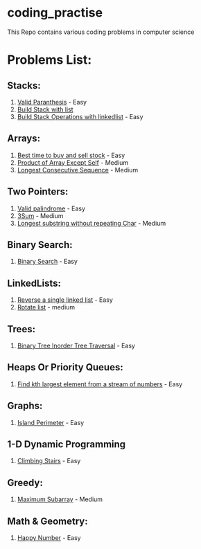 # coding_practise
This Repo contains various coding problems in computer science

# Problems List:

## Stacks:
  1. [Valid Paranthesis](https://github.com/nagavenkateshgavini/coding_practise/blob/main/stacks/valid_paranthesis.py) - Easy
  2. [Build Stack with list](https://github.com/nagavenkateshgavini/coding_practise/blob/main/stacks/stack_basic_operations_list.py)
  3. [Build Stack Operations with linkedlist](https://github.com/nagavenkateshgavini/coding_practise/blob/main/stacks/stack_basic_operation_linked_list.py) - Easy
  
## Arrays:
  1. [Best time to buy and sell stock](https://github.com/nagavenkateshgavini/coding_practise/blob/main/arrays/Best_time_to_buy_and_sell_stock.py) - Easy
  2. [Product of Array Except Self](https://github.com/nagavenkateshgavini/coding_practise/blob/main/arrays/Product_of_Array_Except_Self.py) - Medium
  3. [Longest Consecutive Sequence](https://github.com/nagavenkateshgavini/coding_practise/blob/main/arrays/Longest_Consecutive_Sequence.py) - Medium

## Two Pointers:
  1. [Valid palindrome](https://github.com/nagavenkateshgavini/coding_practise/blob/main/two_pointers/valid_Palindrome.py) - Easy
  2. [3Sum](https://github.com/nagavenkateshgavini/coding_practise/blob/main/two_pointers/3Sum.py) - Medium
  3. [Longest substring without repeating Char](https://github.com/nagavenkateshgavini/coding_practise/blob/main/two_pointers/Longest_Substring_Without_Repeating_Char_acters.py) - Medium

## Binary Search:
  1. [Binary Search](https://github.com/nagavenkateshgavini/coding_practise/blob/main/binary_search/binary_search.py) - Easy
  
## LinkedLists:
  1. [Reverse a single linked list](https://github.com/nagavenkateshgavini/coding_practise/blob/main/linked_list/reverse_linked_list.py) - Easy
  2. [Rotate list](https://github.com/nagavenkateshgavini/coding_practise/blob/main/linked_list/rotate_list.py) - medium
  
## Trees:
  1. [Binary Tree Inorder Tree Traversal](https://github.com/nagavenkateshgavini/coding_practise/blob/main/trees/binary_tree_inorder_tree_traversal.py) - Easy

## Heaps Or Priority Queues:
  1. [Find kth largest element from a stream of numbers](https://github.com/nagavenkateshgavini/coding_practise/blob/main/heaps/kth_largest_element_in_a_stream.py) - Easy

## Graphs:
  1. [Island Perimeter](https://github.com/nagavenkateshgavini/coding_practise/blob/main/graphs/island_perimeter.py) - Easy
  
## 1-D Dynamic Programming
  1. [Climbing Stairs](https://github.com/nagavenkateshgavini/coding_practise/blob/main/1_d_dynamic_programming/climbing_stairs.py) - Easy
 
## Greedy:
  1. [Maximum Subarray](https://github.com/nagavenkateshgavini/coding_practise/blob/main/greedy/maximum_subarray.py) - Medium

## Math & Geometry:
  1. [Happy Number](https://github.com/nagavenkateshgavini/coding_practise/blob/main/math_and_geometry/happy_number.py) - Easy
